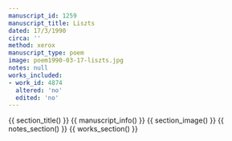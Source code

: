 ```yaml
---
manuscript_id: 1259
manuscript_title: Liszts
dated: 17/3/1990
circa: ''
method: xerox
manuscript_type: poem
image: poem1990-03-17-liszts.jpg
notes: null
works_included:
- work_id: 4874
  altered: 'no'
  edited: 'no'
---
```


{{ section_title() }}
{{ manuscript_info() }}
{{ section_image() }}
{{ notes_section() }}
{{ works_section() }}

